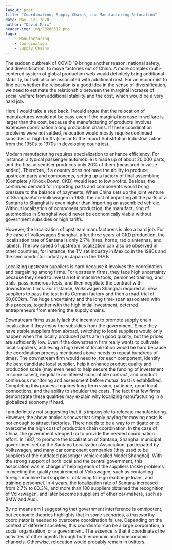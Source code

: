```yaml
---
layout: post
title: "Coordination, Supply-Chains, and Manufacturing Relocation"
date: May. 12, 2020
author: "David Marx"
header-img: img/20200512.png
tags:
    - Manufacturing
    - Coordination
    - Supply Chains
---
```



The sudden outbreak of COVID 19 brings another reason, national safety, and diversification, to move factories out of China. A more complex multi-centered system of global production web would definitely bring additional stability, but will also be associated with additional cost. For an economist to find out whether the relocation is a good idea in the sense of diversification, we need to estimate the relationship between the marginal increase of social welfare from additional stability and the cost, which would be a very hard job. 

Here I would take a step back. I would argue that the relocation of manufactures would not be easy even if the marginal increase in welfare is larger than the cost, because the manufacturing of products involves extensive coordination along production chains. If these coordination problems were not settled, relocation would mostly require continued subsidies or high tariffs (similar to the Import Substitution Industrialization from the 1950s to 1970s in developing countries). 

Modern manufacturing requires specialization to enhance efficiency. For instance, a typical passenger automobile is made up of about 20,000 parts, and the final assembler produces only 20% of them (measured in value-added).   Therefore, if a country does not have the ability to produce upstream parts and components, setting up a factory of final assembling (Completely Knock Down, CKD) would lead to low profits. Besides, the continued demand for importing parts and components would bring pressure to the balance of payments. When China sets up the joint venture of ShanghaiAuto-Volkswagen in 1985, the cost of importing all the parts of a Santana to Shanghai is even higher than importing an assembled vehicle.  Without localization of component production, the manufacturing of automobiles in Shanghai would never be economically viable without government subsidies or high tariffs. 

However, the localization of upstream manufacturers is also a hard job. For the case of Volkswagen Shanghai, after three years of CKD production, the localization rate of Santana is only 2.7% (tires, horns, radio antennas, and labels).  The low speed of upstream localization can also be observed in other countries, for instance, the TV set industry in Mexico in the 1980s and the semiconductor industry in Japan in the 1970s.

Localizing upstream suppliers is hard because it involves the coordination and bargaining among firms. For upstream firms, they face high uncertainty because they need to invest a lot in machine tools, personnel training, and trials, pass numerous tests, and then negotiate the contract with downstream firms. For instance, Volkswagen Shanghai required all new suppliers to pass the test in its German factory and then a road-trial of 60,000km.  The huge uncertainty and the long time-span associated with this process, together with the high initial investment, deterred entrepreneurs from entering the supply chains. 

Downstream firms usually lack the incentive to promote supply chain localization if they enjoy the subsidies from the government. Since they have stable suppliers from abroad, switching to local suppliers would only happen when the locally produced parts are in good quality, but the prices are sufficiently low. Even if the downstream firm really wants to cultivate local suppliers, achieving a high level of localization would be hard because the coordination process mentioned above needs to repeat hundreds of times. The downstream firm would need to, for each component, identify the best candidate local supplier, help it enhance product quality and production scale (may even need to help secure the funding of investment in some cases), negotiate an interest-compatible contract, and conduct continuous monitoring and assessment before mutual trust is established. Completing this process requires long-term vision, patience, good local connections, and the ability to shoulder the costs. The fact that few firms demonstrate these qualities may explain why localizing manufacturing in a globalized economy if hard. 

I am definitely not suggesting that it is impossible to relocate manufacturing. However, the above analysis shows that simply paying for moving costs is not enough to attract factories. There needs to be a way to mitigate or to overcome the high cost of production chain coordination. In the case of China, the government stepped up to provide the needed coordination effort. In 1987, to promote the localization of Santana, Shanghai municipal government set up the Santana Localization Association, participated by Volkswagen, and many car component companies (they used to be suppliers of the outdated passenger vehicle called Model Shanghai). With the strong support of both local and the central government, this association was in charge of helping each of the suppliers tackle problems in meeting the quality requirement of Volkswagen, such as contacting foreign machine tool suppliers, obtaining foreign exchange loans, and training personnel. In 4 years, the localization rate of Santana increased from 2.7% to 83.3%, and more than 180 suppliers obtained the recognition of Volkswagen, and later becomes suppliers of other car-makers, such as BMW and Audi. 

By no means am I suggesting that government interference is omnipotent, but economic theories highlights that in some scenarios, a trustworthy coordinator is needed to overcome coordination failure. Depending on the context of different societies, this coordinator can be a large corporation, a social organization, or a government. The essence is that it coordinates the activities of other agents through both economic and noneconomic channels. Otherwise, relocation would probably remain in twitters. 
